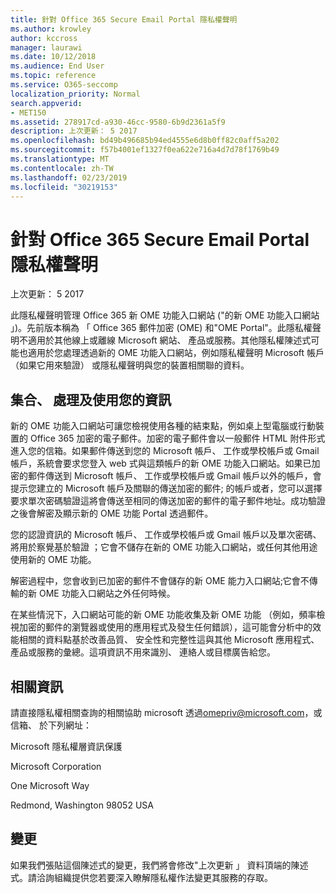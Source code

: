 ```yaml
---
title: 針對 Office 365 Secure Email Portal 隱私權聲明
ms.author: krowley
author: kccross
manager: laurawi
ms.date: 10/12/2018
ms.audience: End User
ms.topic: reference
ms.service: O365-seccomp
localization_priority: Normal
search.appverid:
- MET150
ms.assetid: 278917cd-a930-46cc-9580-6b9d2361a5f9
description: 上次更新： 5 2017
ms.openlocfilehash: bd49b496685b94ed4555e6d8b0ff82c0aff5a202
ms.sourcegitcommit: f57b4001ef1327f0ea622e716a4d7d78f1769b49
ms.translationtype: MT
ms.contentlocale: zh-TW
ms.lasthandoff: 02/23/2019
ms.locfileid: "30219153"
---
```

# <a name="privacy-statement-for-office-365-secure-email-portal"></a>針對 Office 365 Secure Email Portal 隱私權聲明

上次更新： 5 2017
  
此隱私權聲明管理 Office 365 新 OME 功能入口網站 ("的新 OME 功能入口網站 」)。先前版本稱為 「 Office 365 郵件加密 (OME) 和"OME Portal"。此隱私權聲明不適用於其他線上或離線 Microsoft 網站、 產品或服務。其他隱私權陳述式可能也適用於您處理透過新的 OME 功能入口網站，例如隱私權聲明 Microsoft 帳戶 （如果它用來驗證） 或隱私權聲明與您的裝置相關聯的資料。
  
## <a name="collection-processing-and-use-of-your-information"></a>集合、 處理及使用您的資訊

新的 OME 功能入口網站可讓您檢視使用各種的結束點，例如桌上型電腦或行動裝置的 Office 365 加密的電子郵件。加密的電子郵件會以一般郵件 HTML 附件形式進入您的信箱。如果郵件傳送到您的 Microsoft 帳戶、 工作或學校帳戶或 Gmail 帳戶，系統會要求您登入 web 式與這類帳戶的新 OME 功能入口網站。如果已加密的郵件傳送到 Microsoft 帳戶、 工作或學校帳戶或 Gmail 帳戶以外的帳戶，會提示您建立的 Microsoft 帳戶及關聯的傳送加密的郵件; 的帳戶或者，您可以選擇要求單次密碼驗證這將會傳送至相同的傳送加密的郵件的電子郵件地址。成功驗證之後會解密及顯示新的 OME 功能 Portal 透過郵件。
  
您的認證資訊的 Microsoft 帳戶、 工作或學校帳戶或 Gmail 帳戶以及單次密碼、 將用於察覺基於驗證 ；它會不儲存在新的 OME 功能入口網站，或任何其他用途使用新的 OME 功能。
  
解密過程中，您會收到已加密的郵件不會儲存的新 OME 能力入口網站;它會不傳輸的新 OME 功能入口網站之外任何時候。
  
在某些情況下，入口網站可能的新 OME 功能收集及新 OME 功能 （例如，頻率檢視加密的郵件的瀏覽器或使用的應用程式及發生任何錯誤），這可能會分析中的效能相關的資料點基於改善品質、 安全性和完整性這與其他 Microsoft 應用程式、 產品或服務的彙總。這項資訊不用來識別、 連絡人或目標廣告給您。
  
## <a name="for-more-information"></a>相關資訊

請直接隱私權相關查詢的相關協助 microsoft 透過[omepriv@microsoft.com](mailto:omepriv@microsoft.com)，或信箱、 於下列網址：
  
Microsoft 隱私權層資訊保護
  
Microsoft Corporation
  
One Microsoft Way
  
Redmond, Washington 98052 USA
  
## <a name="changes"></a>變更

如果我們張貼這個陳述式的變更，我們將會修改"上次更新 」 資料頂端的陳述式。請洽詢組織提供您若要深入瞭解隱私權作法變更其服務的存取。
  

